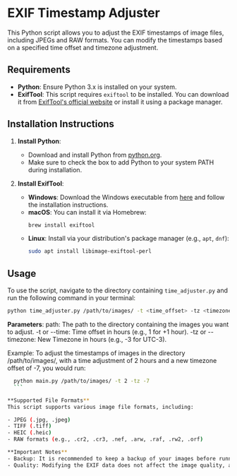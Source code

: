 # EXIF Timestamp Adjuster

This Python script allows you to adjust the EXIF timestamps of image files, including JPEGs and RAW formats. You can modify the timestamps based on a specified time offset and timezone adjustment.

## Requirements

- **Python**: Ensure Python 3.x is installed on your system.
- **ExifTool**: This script requires `exiftool` to be installed. You can download it from [ExifTool's official website](https://exiftool.org/) or install it using a package manager.

## Installation Instructions

1. **Install Python**:
   - Download and install Python from [python.org](https://www.python.org/downloads/).
   - Make sure to check the box to add Python to your system PATH during installation.

2. **Install ExifTool**:
   - **Windows**: Download the Windows executable from [here](https://exiftool.org/) and follow the installation instructions.
   - **macOS**: You can install it via Homebrew:
     ```bash
     brew install exiftool
     ```
   - **Linux**: Install via your distribution's package manager (e.g., `apt`, `dnf`):
     ```bash
     sudo apt install libimage-exiftool-perl
     ```

## Usage

To use the script, navigate to the directory containing `time_adjuster.py` and run the following command in your terminal:
  ```bash
  python time_adjuster.py /path/to/images/ -t <time_offset> -tz <timezone_offset>
  ```

**Parameters**:
  path: The path to the directory containing the images you want to adjust.
  -t or --time: Time offset in hours (e.g., 1 for +1 hour).
  -tz or --timezone: New Timezone in hours (e.g., -3 for UTC-3).

Example:
To adjust the timestamps of images in the directory /path/to/images/, with a time adjustment of 2 hours and a new timezone offset of -7, you would run:
  ```bash
    python main.py /path/to/images/ -t 2 -tz -7
    ```

**Supported File Formats**
This script supports various image file formats, including:

- JPEG (.jpg, .jpeg)
- TIFF (.tiff)
- HEIC (.heic)
- RAW formats (e.g., .cr2, .cr3, .nef, .arw, .raf, .rw2, .orf)

**Important Notes**
- Backup: It is recommended to keep a backup of your images before running the script, especially if you are unsure about the changes.
- Quality: Modifying the EXIF data does not affect the image quality, as it only updates the metadata.
